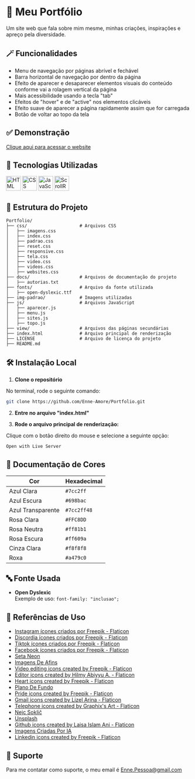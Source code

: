 
# 🌸 Meu Portfólio

 Um site web que fala sobre mim mesme, minhas criações, inspirações e apreço pela diversidade.


## 🪄 Funcionalidades

 - Menu de navegação por páginas abrível e fechável
 - Barra horizontal de navegação por dentro da página 
 - Efeito de aparecer e desaparecer elementos visuais do conteúdo conforme vai a rolagem vertical da página
 - Mais acessibilidade usando a tecla "tab"
 - Efeitos de "hover" e de "active" nos elementos clicáveis
 - Efeito suave de aparecer a página rapidamente assim que for carregada
 - Botão de voltar ao topo da tela


## ✅ Demonstração

 [Clique aqui para acessar o website](https://enne-amore.github.io/Portfolio/)


## 🚀 Tecnologias Utilizadas

 <p align="left">
   <img src="https://cdn.jsdelivr.net/gh/devicons/devicon/icons/html5/html5-original.svg" title="HTML" alt="HTML" width="40" height="40"/>
   <img src="https://cdn.jsdelivr.net/gh/devicons/devicon/icons/css3/css3-original.svg" title="CSS" alt="CSS" width="40" height="40"/>
   <img src="https://cdn.jsdelivr.net/gh/devicons/devicon/icons/javascript/javascript-original.svg" title="JavaScript" alt="JavaScript" width="40" height="40"/>
   <img src="https://scrollrevealjs.org/img/logomark.svg" title="ScrollReveal" alt="ScrollReveal" width="40" height="40">
 </p>


## 📂 Estrutura do Projeto

 ```plaintext
 Portfolio/
 ├── css/                    # Arquivos CSS
 │   ├── imagens.css       
 │   ├── index.css  
 │   ├── padrao.css
 │   ├── reset.css
 │   ├── responsive.css
 │   ├── tela.css
 │   ├── video.css
 │   ├── videos.css
 │   ├── websites.css
 ├── docs/                   # Arquivos de documentação do projeto
 │   ├── autorias.txt
 ├── fonts/                  # Arquivo da fonte utilizada  
 │   ├── open-dyslexic.ttf
 ├── img-padrao/             # Imagens utilizadas 
 ├── js/                     # Arquivos JavaScript
 │   ├── aparecer.js  
 │   ├── menu.js 
 │   ├── sites.js 
 │   ├── topo.js
 ├── view/                   # Arquivos das páginas secundárias
 ├── index.html              # Arquivo principal de renderização
 ├── LICENSE                 # Arquivo de licença do projeto
 ├── README.md
 ```


## 🛠️ Instalação Local

 1. **Clone o repositório**
 
 No terminal, rode o seguinte comando:
 
 ```bash
 git clone https://github.com/Enne-Amore/Portfolio.git
 ```
 
 2. **Entre no arquivo "index.html"**
 
 3. **Rode o arquivo principal de renderização:**
 
 Clique com o botão direito do mouse e selecione a seguinte opção:
 
 ```bash
 Open with Live Server
 ```


## 🌈 Documentação de Cores

 | Cor               | Hexadecimal |
 | ----------------- | ----------- |
 | Azul Clara        | `#7cc2ff`   |
 | Azul Escura       | `#698bac`   |
 | Azul Transparente | `#7cc2ff48` |
 | Rosa Clara        | `#FFC8DD`   |
 | Rosa Neutra       | `#ff81b1`   |
 | Rosa Escura       | `#ff609a`   |
 | Cinza Clara       | `#f8f8f8`   |
 | Roxa              | `#a479c0`   |


## 🔤 Fonte Usada

 - **Open Dyslexic**  
   Exemplo de uso:
   `font-family: "inclusao";`


## 🌟 Referências de Uso

 - [Instagram ícones criados por Freepik - Flaticon](https://www.flaticon.com/br/icones-gratis/instagram)
 - [Discordia ícones criados por Freepik - Flaticon](https://www.flaticon.com/br/icones-gratis/discordia)
 - [Tiktok ícones criados por Freepik - Flaticon](https://www.flaticon.com/br/icones-gratis/tiktok)
 - [Facebook ícones criados por Freepik - Flaticon](https://www.flaticon.com/br/icones-gratis/facebook)
 - [Seta Neon](https://br.pinterest.com/pin/827606869011836550/)
 - [Imagens De Afins](https://www.canva.com/)
 - [Video editing icons created by Freepik - Flaticon](https://www.flaticon.com/free-icons/video-editing)
 - [Editor icons created by Hilmy Abiyyu A. - Flaticon](https://www.flaticon.com/free-icons/editor)
 - [Heart icons created by Freepik - Flaticon](https://www.flaticon.com/free-icons/heart)
 - [Plano De Fundo](https://www.pexels.com/pt-br/)
 - [Pride icons created by Freepik - Flaticon](https://www.flaticon.com/free-icons/pride)
 - [Gmail icons created by Lizel Arina - Flaticon](https://www.flaticon.com/free-icons/gmail)
 - [Telephone icons created by Graphix's Art - Flaticon](https://www.flaticon.com/free-icons/telephone)
 - [Nejc Soklič](https://unsplash.com/@nejc_soklic?utm_source=unsplash&utm_medium=referral&utm_content=creditCopyText)
 - [Unsplash](https://unsplash.com/pt-br/fotografias/wO42Rmamef8?utm_source=unsplash&utm_medium=referral&utm_content=creditCopyText)
 - [Github icons created by Laisa Islam Ani - Flaticon](https://www.flaticon.com/free-icons/github)
 - [Imagens Criadas Por IA](https://www.bing.com/images/create?FORM=GENILP)
 - [Linkedin icons created by Freepik - Flaticon](https://www.flaticon.com/free-icons/linkedin)


## 🔧 Suporte

 Para me contatar como suporte, o meu email é [Enne.Pessoa@gmail.com](mailto:Enne.Pessoa@gmail.com)

